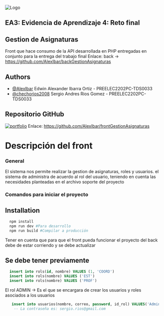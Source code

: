 
![Logo](https://www.redttu.edu.co/es/wp-content/uploads/2019/03/11.-IU-DIGITAL.png)

## EA3: Evidencia de Aprendizaje 4: Reto final
## Gestion de Asignaturas

Front que hace consumo de la API desarrollada en PHP entregadas en conjunto para la entrega del trabajo final
Enlace: back -> https://github.com/AlexIbar/backGestionAsignaturas

## Authors

- [@AlexIbar](https://github.com/AlexIbar)
Edwin Alexander Ibarra Ortiz - PREELEC2202PC-TDS0033 
- [@chechorios2008](https://github.com/chechorios2008)
Sergio Andres Rios Gomez - PREELEC2202PC-TDS0033


## Repositorio GitHub
[![portfolio](https://pythonforundergradengineers.com/posts/git/images/git_and_github_logo.png)](https://github.com/)
Enlace: https://github.com/AlexIbar/frontGestionAsignaturas

# Descripción del front

### General
El sistema nos permite realizar la gestion de asignaturas, roles y usuarios. el sistema de administra de acuerdo al rol del usuario, teniendo en cuenta las necesidades planteadas en el archivo soporte del proyecto

### Comandos para iniciar el proyecto

## Installation


```bash
  npm install
  npm run dev #Para desarrollo
  npm run build #Compilar a producción
```

Tener en cuenta que para que el front pueda funcionar el proyecto del back debe de estar corriendo y se debe actualizar

## Se debe tener previamente

```sql
  insert into rols(id, nombre) VALUES (1, 'COORD')
  insert into rols(nombre) VALUES ('EST')
  insert into rols(nombre) VALUES ('PROF')
```
El rol ADMIN -> Es el que se encargara de crear los usuarios y roles asociados a los usuarios

```sql
   insert into usuarios(nombre, correo, password, id_rol) VALUES('Administrador', 'sergio.rios@gmail.com','$2y$12$FUq30sLT.dylLS4VJn8hCOL9Wp7m1aOAcOorIYxiRQsw5sIz4XtCK', 1)
    -- La contraseña es: sergio.rios@gmail.com
```

